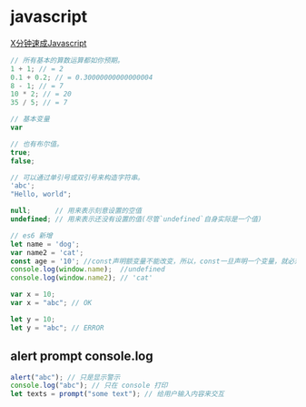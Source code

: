 # javascript
[X分钟速成Javascript](https://learnxinyminutes.com/docs/zh-cn/javascript-cn/)

```javascript
// 所有基本的算数运算都如你预期。
1 + 1; // = 2
0.1 + 0.2; // = 0.30000000000000004
8 - 1; // = 7
10 * 2; // = 20
35 / 5; // = 7

// 基本变量
var

// 也有布尔值。
true;
false;

// 可以通过单引号或双引号来构造字符串。
'abc';
"Hello, world";

null;      // 用来表示刻意设置的空值
undefined; // 用来表示还没有设置的值(尽管`undefined`自身实际是一个值)

// es6 新增
let name = 'dog';
var name2 = 'cat';
const age = '10'; //const声明额变量不能改变，所以，const一旦声明一个变量，就必须马上初始化，不能留到以后赋值
console.log(window.name);  //undefined
console.log(window.name2); // 'cat'

var x = 10;
var x = "abc"; // OK

let y = 10;
let y = "abc"; // ERROR
```

## alert prompt console.log
```javascript
alert("abc"); // 只是显示警示
console.log("abc"); // 只在 console 打印
let texts = prompt("some text"); // 给用户输入内容来交互

